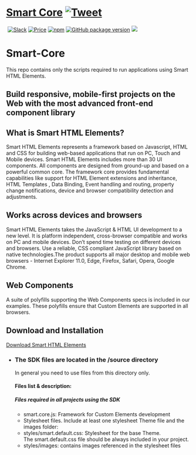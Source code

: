 # [Smart Core](https://www.htmlelements.com) [![Tweet](https://img.shields.io/twitter/url/http/shields.io.svg?style=social)](https://twitter.com/intent/tweet?text=Get%20over%2020%20free%20custom%20elements%20based%20on%20SmartHTMLElements%20&url=https://www.htmlelements.com/&via=htmlelements&hashtags=bootstrap,design,templates,blocks,developers,webcomponents,customelements,polymer,material)

&nbsp;[![Slack](https://smarthtmlelements-slack.herokuapp.com/badge.svg)](https://smarthtmlelements.slack.com/)
[![Price](https://img.shields.io/badge/price-FREE-0098f7.svg)](https://github.com/HTMLElements/smart-core/blob/master/LICENSE)
[![npm](https://img.shields.io/npm/v/froala-design-blocks.svg?colorB=brightgreen)](https://www.npmjs.com/package/@smarthtmlelements/smart-core)
[![GitHub package version](https://img.shields.io/github/package-json/v/HTMLElements/smart-core.svg)](https://github.com/HTMLElements/smart-core)
[![](https://img.shields.io/website-up-down-green-red/https/shields.io.svg?label=www.htmlelements.com)](https://www.htmlelements.com)
# Smart-Core

This repo contains only the scripts required to run applications using Smart HTML Elements.

Build responsive, mobile-first projects on the Web with the most advanced front-end component library
-----------------------------------------------------------------------------------------------------

What is Smart HTML Elements?
----------------------------

Smart HTML Elements represents a framework based on Javascript, HTML and CSS for building web-based applications that run on PC, Touch and Mobile devices. Smart HTML Elements includes more than 30 UI components. All components are designed from ground-up and based on a powerful common core. The framework core provides fundamental capabilities like support for HTML Element extensions and inheritance, HTML Templates , Data Binding, Event handling and routing, property change notifications, device and browser compatibility detection and adjustments.

Works across devices and browsers
---------------------------------

Smart HTML Elements takes the JavaScript & HTML UI development to a new level. It is platform independent, cross-browser compatible and works on PC and mobile devices. Don’t spend time testing on different devices and browsers. Use a reliable, CSS compliant JavaScript library based on native technologies.The product supports all major desktop and mobile web browsers - Internet Explorer 11.0, Edge, Firefox, Safari, Opera, Google Chrome.  
  

Web Components
--------------

A suite of polyfills supporting the Web Components specs is included in our examples. These polyfills ensure that Custom Elements are supported in all browsers.  
  

Download and Installation
-------------------------

[Download Smart HTML Elements](https://www.htmlelements.com/download/)

*   ### The SDK files are located in the /source directory
    
    In general you need to use files from this directory only.  
    
    #### Files list & description:
    
    ##### Files required in all projects using the SDK
    
    *   smart.core.js: Framework for Custom Elements development
    *   Stylesheet files. Include at least one stylesheet Theme file and the images folder:
    *   styles/smart.default.css: Stylesheet for the base Theme.  
        The smart.default.css file should be always included in your project.
    *   styles/images: contains images referenced in the stylesheet files
    
   

